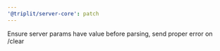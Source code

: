 ```yaml
---
'@triplit/server-core': patch
---
```


Ensure server params have value before parsing, send proper error on /clear
